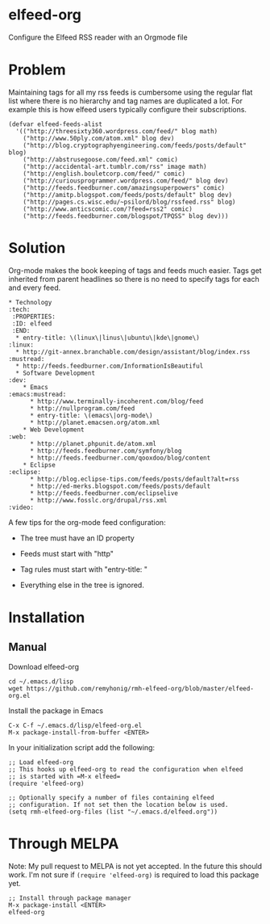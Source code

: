 elfeed-org
==============

  Configure the Elfeed RSS reader with an Orgmode file

# Problem

Maintaining tags for all my rss feeds is cumbersome using the regular flat list
where there is no hierarchy and tag names are duplicated a lot. For example
this is how elfeed users typically configure their subscriptions.

    (defvar elfeed-feeds-alist
      '(("http://threesixty360.wordpress.com/feed/" blog math)
        ("http://www.50ply.com/atom.xml" blog dev)
        ("http://blog.cryptographyengineering.com/feeds/posts/default" blog)
        ("http://abstrusegoose.com/feed.xml" comic)
        ("http://accidental-art.tumblr.com/rss" image math)
        ("http://english.bouletcorp.com/feed/" comic)
        ("http://curiousprogrammer.wordpress.com/feed/" blog dev)
        ("http://feeds.feedburner.com/amazingsuperpowers" comic)
        ("http://amitp.blogspot.com/feeds/posts/default" blog dev)
        ("http://pages.cs.wisc.edu/~psilord/blog/rssfeed.rss" blog)
        ("http://www.anticscomic.com/?feed=rss2" comic)
        ("http://feeds.feedburner.com/blogspot/TPQSS" blog dev)))

# Solution

Org-mode makes the book keeping of tags and feeds much easier. Tags get
inherited from parent headlines so there is no need to specify tags for each
and every feed.

    * Technology                                                            :tech:
     :PROPERTIES:
     :ID: elfeed
     :END:
      * entry-title: \(linux\|linus\|ubuntu\|kde\|gnome\)                  :linux:
      * http://git-annex.branchable.com/design/assistant/blog/index.rss :mustread:
      * http://feeds.feedburner.com/InformationIsBeautiful
      * Software Development                                                 :dev:
        * Emacs                                                   :emacs:mustread:
          * http://www.terminally-incoherent.com/blog/feed
          * http://nullprogram.com/feed
          * entry-title: \(emacs\|org-mode\)
          * http://planet.emacsen.org/atom.xml
        * Web Development                                                    :web:
          * http://planet.phpunit.de/atom.xml
          * http://feeds.feedburner.com/symfony/blog
          * http://feeds.feedburner.com/qooxdoo/blog/content
        * Eclipse                                                        :eclipse:
          * http://blog.eclipse-tips.com/feeds/posts/default?alt=rss
          * http://ed-merks.blogspot.com/feeds/posts/default
          * http://feeds.feedburner.com/eclipselive
          * http://www.fosslc.org/drupal/rss.xml                           :video:


A few tips for the org-mode feed configuration:

-   The tree must have an ID property

-   Feeds must start with "http"

-   Tag rules must start with "entry-title: "

-   Everything else in the tree is ignored.

# Installation

## Manual

Download elfeed-org

    cd ~/.emacs.d/lisp
    wget https://github.com/remyhonig/rmh-elfeed-org/blob/master/elfeed-org.el

Install the package in Emacs

    C-x C-f ~/.emacs.d/lisp/elfeed-org.el
    M-x package-install-from-buffer <ENTER>

In your initialization script add the following:

    ;; Load elfeed-org
    ;; This hooks up elfeed-org to read the configuration when elfeed
    ;; is started with =M-x elfeed=
    (require 'elfeed-org)

    ;; Optionally specify a number of files containing elfeed
    ;; configuration. If not set then the location below is used.
    (setq rmh-elfeed-org-files (list "~/.emacs.d/elfeed.org"))

# Through MELPA

Note: My pull request to MELPA is not yet accepted. In the future this
should work. I'm not sure if `(require 'elfeed-org)` is required to
load this package yet.

    ;; Install through package manager
    M-x package-install <ENTER>
    elfeed-org
